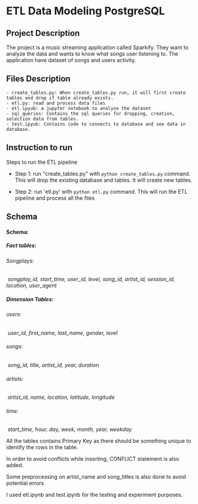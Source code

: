 # ETL Data Modeling PostgreSQL

## Project Description

The project is a music streaming application called Sparkify. They want to analyze the data and wants to know what songs user listening to. The application have dataset of songs and users activity. 

## Files Description

    - create_tables.py: When create_tables.py run, it will first create tables and drop if table already exists. 
    - etl.py: read and process data files
    - etl.ipyub: a jupyter notebook to analyse the dataset 
    - sql_queries: Contains the sql queries for dropping, creation, selection data from tables.
    - test.ipyub: Contains code to connects to database and see data in database. 
    

## Instruction to run

Steps to run the ETL pipeline 

- Step 1: run "create_tables.py" with ```python create_tables.py``` command. This will drop the existing database and tables. It will create new tables.

- Step 2: run 'etl.py' with  ```python etl.py``` command. This will run the ETL pipeline and process all the files



## Schema

#### Schema: 

##### Fact tables:

###### Songplays: 

​	*songplay_id, start_time, user_id, level, song_id, artist_id, session_id, location, user_agent*

##### Dimension Tables:

###### users: 

​	*user_id, first_name, last_name, gender, level*

###### songs: 

​	*song_id, title, artist_id, year, duration*

###### artists: 

​	*artist_id, name, location, latitude, longitude*

###### time: 

​	*start_time, hour, day, week, month, year, weekday*

All the tables contains Primary Key as there should be something unique to identify the rows in the table.

In order to avoid conflicts while inserting, CONFLICT statement is also added.


Some preprocessing on artist_name and song_titles is also done to avoid potential errors 


I used etl.ipynb and test.ipynb for the testing and experiment purposes. 
